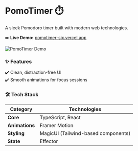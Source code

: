 # **PomoTimer** ⏱️  

A sleek Pomodoro timer built with modern web technologies.  

➡️ **Live Demo:** [pomotimer-six.vercel.app](https://pomotimer-six.vercel.app/)  

![PomoTimer Demo](https://github.com/user-attachments/assets/a637b164-8af2-4083-83cd-2c0321fbdda5)  

### **✨ Features**  
✔️ Clean, distraction-free UI  
✔️ Smooth animations for focus sessions  

### **🛠 Tech Stack**  

| **Category**       | **Technologies**                     |
|--------------------|-------------------------------------|
| **Core**           | TypeScript, React                   |
| **Animations**     | Framer Motion                       |
| **Styling**        | MagicUI (Tailwind-based components) |
| **State**          | Effector                            |
